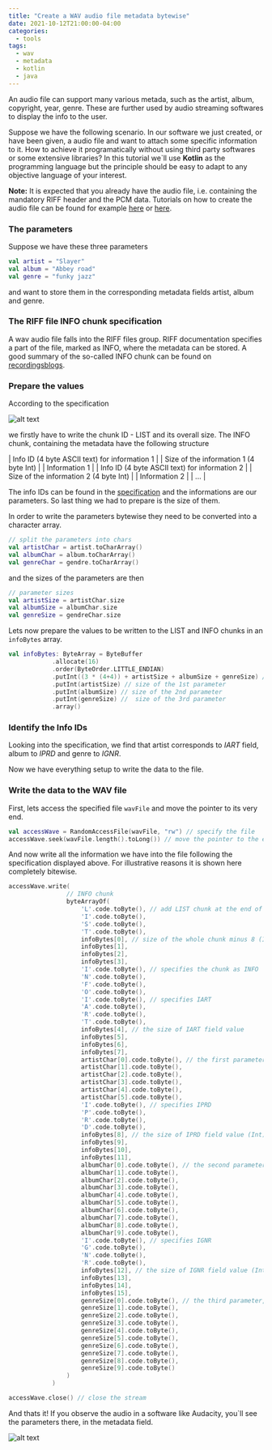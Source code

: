 ```yaml
---
title: "Create a WAV audio file metadata bytewise"
date: 2021-10-12T21:00:00-04:00
categories:
  - tools
tags:
  - wav
  - metadata
  - kotlin
  - java
---
```


An audio file can support many various metada, such as the artist, album, copyright, year, genre. These are further used by audio streaming softwares to display the info to the user. 

Suppose we have the following scenario. In our software we just created, or have been given, a audio file and want to attach some specific information to it. How to achieve it programatically without using third party softwares or some extensive libraries? In this tutorial we`ll use **Kotlin** as the programming language but the principle should be easy to adapt to any objective language of your interest. 

**Note:** It is expected that you already have the audio file, i.e. containing the mandatory RIFF header and the PCM data. Tutorials on how to create the audio file can be found for example 
[here](wavaudiourl1) or [here](wavaudiourl2).

### The parameters

Suppose we have these three parameters

```kotlin
val artist = "Slayer"
val album = "Abbey road"
val genre = "funky jazz"
```

and want to store them in the corresponding metadata fields artist, album and genre.

### The RIFF file INFO chunk specification

A wav audio file falls into the RIFF files group. RIFF documentation specifies a part of the file, marked as INFO, where the metadata can be stored. A good summary of the so-called INFO chunk can be found on [recordingsblogs](infochunk). 

### Prepare the values 

According to the specification

![alt text][riffheaderpic]

we firstly have to write the chunk ID - LIST and its overall size. The INFO chunk, containing the metadata have the following structure

| Info ID (4 byte ASCII text) for information 1 | 
| Size of the information 1 (4 byte Int) | 
| Information 1 |
| Info ID (4 byte ASCII text) for information 2 | 
| Size of the information 2 (4 byte Int) | 
| Information 2 | 
| ... |

The info IDs can be found in the [specification](infochunk) and the informations are our parameters. So last thing we had to prepare is the size of them. 

In order to write the parameters bytewise they need to be converted into a character array.

```kotlin
// split the parameters into chars
val artistChar = artist.toCharArray()
val albumChar = album.toCharArray()
val genreChar = gendre.toCharArray()
```

and the sizes of the parameters are then

```kotlin
// parameter sizes
val artistSize = artistChar.size
val albumSize = albumChar.size
val genreSize = gendreChar.size
```

Lets now prepare the values to be written to the LIST and INFO chunks in an `infoBytes` array.

```kotlin
val infoBytes: ByteArray = ByteBuffer
            .allocate(16)
            .order(ByteOrder.LITTLE_ENDIAN)
            .putInt((3 * (4+4)) + artistSize + albumSize + genreSize) // size of the whole INFO chunk minus 8
            .putInt(artistSize) // size of the 1st parameter 
            .putInt(albumSize) // size of the 2nd parameter
            .putInt(genreSize) //  size of the 3rd parameter
            .array()
```

### Identify the Info IDs

Looking into the specification, we find that artist corresponds to *IART* field, album to *IPRD* and genre to *IGNR*.

Now we have everything setup to write the data to the file.

### Write the data to the WAV file

First, lets access the specified file `wavFile` and move the pointer to its very end.

```kotlin
val accessWave = RandomAccessFile(wavFile, "rw") // specify the file
accessWave.seek(wavFile.length().toLong()) // move the pointer to the end
```

And now write all the information we have into the file following the specification displayed above. For illustrative reasons it is shown here completely bitewise.

```kotlin
accessWave.write(
                // INFO chunk
                byteArrayOf(
                    'L'.code.toByte(), // add LIST chunk at the end of the file
                    'I'.code.toByte(),
                    'S'.code.toByte(),
                    'T'.code.toByte(),
                    infoBytes[0], // size of the whole chunk minus 8 (Int)
                    infoBytes[1],
                    infoBytes[2],
                    infoBytes[3],
                    'I'.code.toByte(), // specifies the chunk as INFO
                    'N'.code.toByte(),
                    'F'.code.toByte(),
                    'O'.code.toByte(),
                    'I'.code.toByte(), // specifies IART
                    'A'.code.toByte(),
                    'R'.code.toByte(),
                    'T'.code.toByte(),
                    infoBytes[4], // the size of IART field value
                    infoBytes[5],
                    infoBytes[6],
                    infoBytes[7],
                    artistChar[0].code.toByte(), // the first parameter, saved in IART
                    artistChar[1].code.toByte(),
                    artistChar[2].code.toByte(),
                    artistChar[3].code.toByte(),
                    artistChar[4].code.toByte(),
                    artistChar[5].code.toByte(),
                    'I'.code.toByte(), // specifies IPRD
                    'P'.code.toByte(),
                    'R'.code.toByte(),
                    'D'.code.toByte(),
                    infoBytes[8], // the size of IPRD field value (Int)
                    infoBytes[9],
                    infoBytes[10],
                    infoBytes[11],
                    albumChar[0].code.toByte(), // the second parameter, saved in IPRD
                    albumChar[1].code.toByte(),
                    albumChar[2].code.toByte(),
                    albumChar[3].code.toByte(),
                    albumChar[4].code.toByte(),
                    albumChar[5].code.toByte(),
                    albumChar[6].code.toByte(),
                    albumChar[7].code.toByte(),
                    albumChar[8].code.toByte(),
                    albumChar[9].code.toByte(),
                    'I'.code.toByte(), // specifies IGNR
                    'G'.code.toByte(),
                    'N'.code.toByte(),
                    'R'.code.toByte(),
                    infoBytes[12], // the size of IGNR field value (Int)
                    infoBytes[13],
                    infoBytes[14],
                    infoBytes[15],
                    genreSize[0].code.toByte(), // the third parameter, saved in IGNR
                    genreSize[1].code.toByte(),
                    genreSize[2].code.toByte(),
                    genreSize[3].code.toByte(),
                    genreSize[4].code.toByte(),
                    genreSize[5].code.toByte(),
                    genreSize[6].code.toByte(),
                    genreSize[7].code.toByte(),
                    genreSize[8].code.toByte(),
                    genreSize[9].code.toByte()
                )
            )

accessWave.close() // close the stream
```

And thats it! If you observe the audio in a software like Audacity, you`ll see the parameters there, in the metadata field.

![alt text][audacitypic]

[wavaudiourl1]: https://stackoverflow.com/questions/22695723/create-valid-wav-file-header-for-streams-in-memory
[wavaudiourl2]: https://stackoverflow.com/questions/9179536/writing-pcm-recorded-data-into-a-wav-file-java-android
[infochunk]: https://www.recordingblogs.com/wiki/list-chunk-of-a-wave-file
[riffheaderpic]: https://github.com/vojtaiii/personal_site/blob/gh-pages/assets/images/riff_metadata/riff_header.JPG?raw=true
[audacitypic]: https://github.com/vojtaiii/personal_site/blob/gh-pages/assets/images/riff_metadata/audacity.JPG?raw=true
